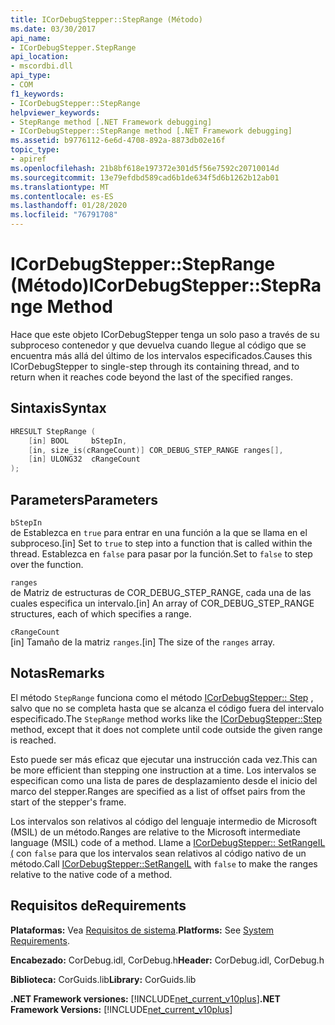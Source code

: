 ```yaml
---
title: ICorDebugStepper::StepRange (Método)
ms.date: 03/30/2017
api_name:
- ICorDebugStepper.StepRange
api_location:
- mscordbi.dll
api_type:
- COM
f1_keywords:
- ICorDebugStepper::StepRange
helpviewer_keywords:
- StepRange method [.NET Framework debugging]
- ICorDebugStepper::StepRange method [.NET Framework debugging]
ms.assetid: b9776112-6e6d-4708-892a-8873db02e16f
topic_type:
- apiref
ms.openlocfilehash: 21b8bf618e197372e301d5f56e7592c20710014d
ms.sourcegitcommit: 13e79efdbd589cad6b1de634f5d6b1262b12ab01
ms.translationtype: MT
ms.contentlocale: es-ES
ms.lasthandoff: 01/28/2020
ms.locfileid: "76791708"
---
```

# <a name="icordebugsteppersteprange-method"></a><span data-ttu-id="250c9-102">ICorDebugStepper::StepRange (Método)</span><span class="sxs-lookup"><span data-stu-id="250c9-102">ICorDebugStepper::StepRange Method</span></span>
<span data-ttu-id="250c9-103">Hace que este objeto ICorDebugStepper tenga un solo paso a través de su subproceso contenedor y que devuelva cuando llegue al código que se encuentra más allá del último de los intervalos especificados.</span><span class="sxs-lookup"><span data-stu-id="250c9-103">Causes this ICorDebugStepper to single-step through its containing thread, and to return when it reaches code beyond the last of the specified ranges.</span></span>  
  
## <a name="syntax"></a><span data-ttu-id="250c9-104">Sintaxis</span><span class="sxs-lookup"><span data-stu-id="250c9-104">Syntax</span></span>  
  
```cpp  
HRESULT StepRange (  
    [in] BOOL     bStepIn,  
    [in, size_is(cRangeCount)] COR_DEBUG_STEP_RANGE ranges[],  
    [in] ULONG32  cRangeCount  
);  
```  
  
## <a name="parameters"></a><span data-ttu-id="250c9-105">Parameters</span><span class="sxs-lookup"><span data-stu-id="250c9-105">Parameters</span></span>  
 `bStepIn`  
 <span data-ttu-id="250c9-106">de Establezca en `true` para entrar en una función a la que se llama en el subproceso.</span><span class="sxs-lookup"><span data-stu-id="250c9-106">[in] Set to `true` to step into a function that is called within the thread.</span></span> <span data-ttu-id="250c9-107">Establezca en `false` para pasar por la función.</span><span class="sxs-lookup"><span data-stu-id="250c9-107">Set to `false` to step over the function.</span></span>  
  
 `ranges`  
 <span data-ttu-id="250c9-108">de Matriz de estructuras de COR_DEBUG_STEP_RANGE, cada una de las cuales especifica un intervalo.</span><span class="sxs-lookup"><span data-stu-id="250c9-108">[in] An array of COR_DEBUG_STEP_RANGE structures, each of which specifies a range.</span></span>  
  
 `cRangeCount`  
 <span data-ttu-id="250c9-109">[in] Tamaño de la matriz `ranges`.</span><span class="sxs-lookup"><span data-stu-id="250c9-109">[in] The size of the `ranges` array.</span></span>  
  
## <a name="remarks"></a><span data-ttu-id="250c9-110">Notas</span><span class="sxs-lookup"><span data-stu-id="250c9-110">Remarks</span></span>  
 <span data-ttu-id="250c9-111">El método `StepRange` funciona como el método [ICorDebugStepper:: Step](icordebugstepper-step-method.md) , salvo que no se completa hasta que se alcanza el código fuera del intervalo especificado.</span><span class="sxs-lookup"><span data-stu-id="250c9-111">The `StepRange` method works like the [ICorDebugStepper::Step](icordebugstepper-step-method.md) method, except that it does not complete until code outside the given range is reached.</span></span>  
  
 <span data-ttu-id="250c9-112">Esto puede ser más eficaz que ejecutar una instrucción cada vez.</span><span class="sxs-lookup"><span data-stu-id="250c9-112">This can be more efficient than stepping one instruction at a time.</span></span> <span data-ttu-id="250c9-113">Los intervalos se especifican como una lista de pares de desplazamiento desde el inicio del marco del stepper.</span><span class="sxs-lookup"><span data-stu-id="250c9-113">Ranges are specified as a list of offset pairs from the start of the stepper's frame.</span></span>  
  
 <span data-ttu-id="250c9-114">Los intervalos son relativos al código del lenguaje intermedio de Microsoft (MSIL) de un método.</span><span class="sxs-lookup"><span data-stu-id="250c9-114">Ranges are relative to the Microsoft intermediate language (MSIL) code of a method.</span></span> <span data-ttu-id="250c9-115">Llame a [ICorDebugStepper:: SetRangeIL (](icordebugstepper-setrangeil-method.md) con `false` para que los intervalos sean relativos al código nativo de un método.</span><span class="sxs-lookup"><span data-stu-id="250c9-115">Call [ICorDebugStepper::SetRangeIL](icordebugstepper-setrangeil-method.md) with `false` to make the ranges relative to the native code of a method.</span></span>  
  
## <a name="requirements"></a><span data-ttu-id="250c9-116">Requisitos de</span><span class="sxs-lookup"><span data-stu-id="250c9-116">Requirements</span></span>  
 <span data-ttu-id="250c9-117">**Plataformas:** Vea [Requisitos de sistema](../../../../docs/framework/get-started/system-requirements.md).</span><span class="sxs-lookup"><span data-stu-id="250c9-117">**Platforms:** See [System Requirements](../../../../docs/framework/get-started/system-requirements.md).</span></span>  
  
 <span data-ttu-id="250c9-118">**Encabezado:** CorDebug.idl, CorDebug.h</span><span class="sxs-lookup"><span data-stu-id="250c9-118">**Header:** CorDebug.idl, CorDebug.h</span></span>  
  
 <span data-ttu-id="250c9-119">**Biblioteca:** CorGuids.lib</span><span class="sxs-lookup"><span data-stu-id="250c9-119">**Library:** CorGuids.lib</span></span>  
  
 <span data-ttu-id="250c9-120">**.NET Framework versiones:** [!INCLUDE[net_current_v10plus](../../../../includes/net-current-v10plus-md.md)]</span><span class="sxs-lookup"><span data-stu-id="250c9-120">**.NET Framework Versions:** [!INCLUDE[net_current_v10plus](../../../../includes/net-current-v10plus-md.md)]</span></span>
